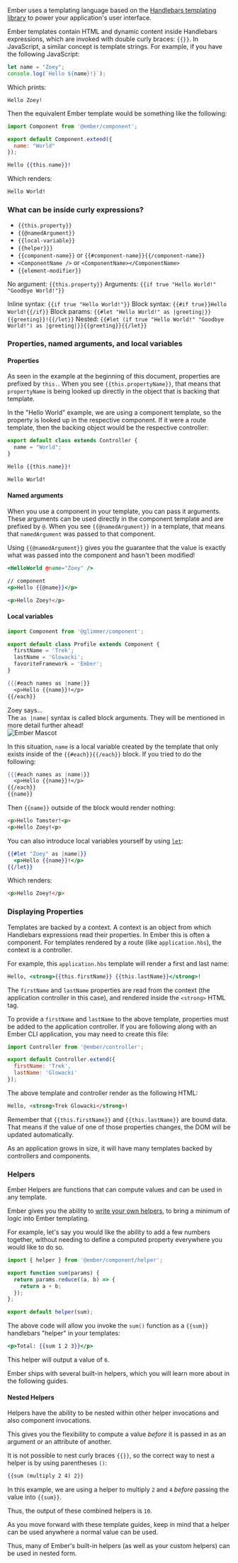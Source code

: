 Ember uses a templating language based on the [Handlebars templating library](http://www.handlebarsjs.com) to power your application's user interface.

Ember templates contain HTML and dynamic content inside Handlebars expressions, which are invoked with double curly braces: `{{}}`.
In JavaScript, a similar concept is template strings. For example, if you have the following JavaScript:

```javascript
let name = "Zoey";
console.log(`Hello ${name}!}`);
```

Which prints:

```text
Hello Zoey!
```

Then the equivalent Ember template would be something like the following:

```javascript {data-filename=app/components/hello-world.js}
import Component from '@ember/component';

export default Component.extend({
  name: "World"
});
```

```handlebars {data-filename=app/templates/components/hello-world.hbs}
Hello {{this.name}}!
```

Which renders:

```html
Hello World!
```

### What can be inside curly expressions?

* `{{this.property}}`
* `{{@namedArgument}}`
* `{{local-variable}}`
* `{{helper}}}`
* `{{component-name}}` or `{{#component-name}}{{/component-name}}`
* `<ComponentName />` or `<ComponentName></ComponentName>`
* `{{element-modifier}}`

No argument: `{{this.property}}`
Arguments: `{{if true "Hello World!" "Goodbye World!"}}`

Inline syntax: `{{if true "Hello World!"}}`
Block syntax: `{{#if true}}Hello World!{{/if}}`
Block params: `{{#let "Hello World!" as |greeting|}}{{greeting}}!{{/let}}`
Nested: `{{#let (if true "Hello World!" "Goodbye World!") as |greeting|}}{{greeting}}{{/let}}`

### Properties, named arguments, and local variables

#### Properties

As seen in the example at the beginning of this document, properties are prefixed by `this.`.
When you see `{{this.propertyName}}`,
that means that `propertyName` is being looked up directly in the object that is backing that template.

In the "Hello World" example, we are using a component template,
so the property is looked up in the respective component.
If it were a route template, then the backing object would be the respective controller:

```javascript
export default class extends Controller {
  name = "World";
}
```

```handlebars
Hello {{this.name}}!
```

```html
Hello World!
```

#### Named arguments

When you use a component in your template, you can pass it arguments.
These arguments can be used directly in the component template and are prefixed by `@`.
When you see `{{@namedArgument}}` in a template,
that means that `namedArgument` was passed to that component.

Using <code>{{@namedArgument}}</code> gives you the guarantee that the value is exactly what was passed into the component and hasn't been modified!

```handlebars
<HelloWorld @name="Zoey" />
```

```handlebars
// component
<p>Hello {{@name}}</p>
```

```html
<p>Hello Zoey!</p>
```


#### Local variables

```javascript {data-filename=app/components/my-component.js}
import Component from '@glimmer/component';

export default class Profile extends Component {
  firstName = 'Trek';
  lastName = 'Glowacki';
  favoriteFramework = 'Ember';
}
```

```handlebars
{{{#each names as |name|}}
  <p>Hello {{name}}!</p>
{{/each}}
```

<div class="cta">
  <div class="cta-note">
    <div class="cta-note-body">
      <div class="cta-note-heading">Zoey says...</div>
      <div class="cta-note-message">
        The <code>as |name|</code> syntax is called block arguments. They will be mentioned in more detail further ahead!
      </div>
    </div>
    <img src="/images/mascots/zoey.png" role="presentation" alt="Ember Mascot">
  </div>
</div>

In this situation, `name` is a local variable created by the template that only exists inside of the `{{#each}}{{/each}}` block.
If you tried to do the following:

```handlebars
{{{#each names as |name|}}
  <p>Hello {{name}}!</p>
{{/each}}
{{name}}
```

Then `{{name}}` outside of the block would render nothing:

```html
<p>Hello Tomster!<p>
<p>Hello Zoey!<p>
```

You can also introduce local variables yourself by using [`let`](https://emberjs.com/api/ember/3.7/classes/Ember.Templates.helpers/methods/let?anchor=let):

```handlebars
{{#let "Zoey" as |name|}}
  <p>Hello {{name}}!</p>
{{/let}}
```

Which renders:

```html
<p>Hello Zoey!</p>
```


### Displaying Properties

Templates are backed by a context. A context is an object from which
Handlebars expressions read their properties. In Ember this is often a component. For templates rendered by a route (like `application.hbs`), the context is a controller.

For example, this `application.hbs` template will render a first and last name:

```handlebars {data-filename=app/templates/application.hbs}
Hello, <strong>{{this.firstName}} {{this.lastName}}</strong>!
```

The `firstName` and `lastName` properties are read from the
context (the application controller in this case), and rendered inside the
`<strong>` HTML tag.

To provide a `firstName` and `lastName` to the above template, properties
must be added to the application controller. If you are following along with
an Ember CLI application, you may need to create this file:

```javascript {data-filename=app/controllers/application.js}
import Controller from '@ember/controller';

export default Controller.extend({
  firstName: 'Trek',
  lastName: 'Glowacki'
});
```

The above template and controller render as the following HTML:

```html
Hello, <strong>Trek Glowacki</strong>!
```

Remember that `{{this.firstName}}` and `{{this.lastName}}` are bound data. That means
if the value of one of those properties changes, the DOM will be updated
automatically.

As an application grows in size, it will have many templates backed by
controllers and components.

### Helpers

Ember Helpers are functions that can compute values and can be used in any template.

Ember gives you the ability to [write your own helpers](../writing-helpers/), to bring a minimum of logic into Ember templating.

For example, let's say you would like the ability to add a few numbers together, without needing to define a computed property everywhere you would like to do so.

```javascript {data-filename=app/helpers/sum.js}
import { helper } from '@ember/component/helper';

export function sum(params) {
  return params.reduce((a, b) => {
    return a + b;
  });
};

export default helper(sum);
```

The above code will allow you invoke the `sum()` function as a `{{sum}}` handlebars "helper" in your templates:

```handlebars {data-filename=app/templates/application.hbs}
<p>Total: {{sum 1 2 3}}</p>
```

This helper will output a value of `6`.

Ember ships with several built-in helpers, which you will learn more about in the following guides.

#### Nested Helpers

Helpers have the ability to be nested within other helper invocations and also component invocations.

This gives you the flexibility to compute a value _before_ it is passed in as an argument or an attribute of another.

It is not possible to nest curly braces `{{}}`, so the correct way to nest a helper is by using parentheses `()`:

```handlebars {data-filename=app/templates/application.hbs}
{{sum (multiply 2 4) 2}}
```

In this example, we are using a helper to multiply `2` and `4` _before_ passing the value into `{{sum}}`.

Thus, the output of these combined helpers is `10`.

As you move forward with these template guides, keep in mind that a helper can be used anywhere a normal value can be used.

Thus, many of Ember's built-in helpers (as well as your custom helpers) can be used in nested form.
